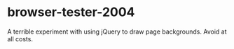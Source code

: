 browser-tester-2004
===================

A terrible experiment with using jQuery to draw page backgrounds. Avoid at all costs.
